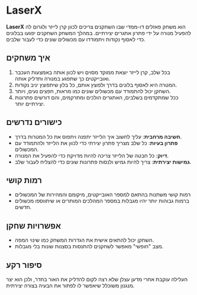 # LaserX

**LaserX** הוא משחק פאזלים דו-ממדי שבו השחקנים צריכים לכוון קרן לייזר ולגרום לה להפעיל מנורה על ידי פתרון אתגרים יצירתיים. במהלך המשחק השחקנים יפגעו בבלונים כדי לאסוף נקודות ויתמודדו עם מכשולים שונים כדי לעבור שלבים.

## איך משחקים

1. בכל שלב, קרן לייזר יוצאת ממוקד מסוים ויש לכוון אותה באמצעות העכבר ואובייקטים כך שתפגע במנורה ותדליק אותה.
2. המטרה היא לאסוף בלונים בדרך ולפוצץ אותם, כל בלון שיתפוצץ יניב נקודות.
3. השחקן יכול להתמודד עם מכשולים שונים כמו מראות, חפצים נעים, ויותר.
4. ככל שמתקדמים בשלבים, האתגרים הולכים ומתרקמים, והם דורשים פתרונות יצירתיים יותר.

## כישורים נדרשים

- **חשיבה מרחבית**: עליך לחשוב איך הלייזר יתפנה ויתפוס את כל המטרות בדרך.
- **פתרון בעיות**: כל שלב מצריך פתרון יצירתי כדי לכוון את הלייזר ולהתמודד עם המכשולים.
- **דיוק**: כל חבטה של הלייזר צריכה להיות מדויקת כדי להפעיל את המנורה.
- **גמישות יצירתית**: צריך להיות גמיש ולנסות פתרונות שונים כדי להצליח לעבור שלב.

## רמות קושי

- רמות קושי משתנות בהתאם למספר האובייקטים, מיקומם והמהירות של המכשולים
- ברמות גבוהות יותר יהיו מגבלות במספר המהלכים המותרים או שיתווספו מכשולים חדשים.

## אפשרויות שחקן

- השחקן יכול להתאים אישית את הגדרות המשחק כמו שינוי המפה.
- מצב "חופשי" מאפשר לשחקנים להתנסות בסצנות שונות בלי מגבלות.


## סיפור רקע

העלילה עוקבת אחרי מדען עצלן שלא רצה לקום להדליק את האור בחדר, ולכן הוא יצר מנגנון משוכלל שיאפשר לו לפתור את הבעיה בצורה יצירתית.





